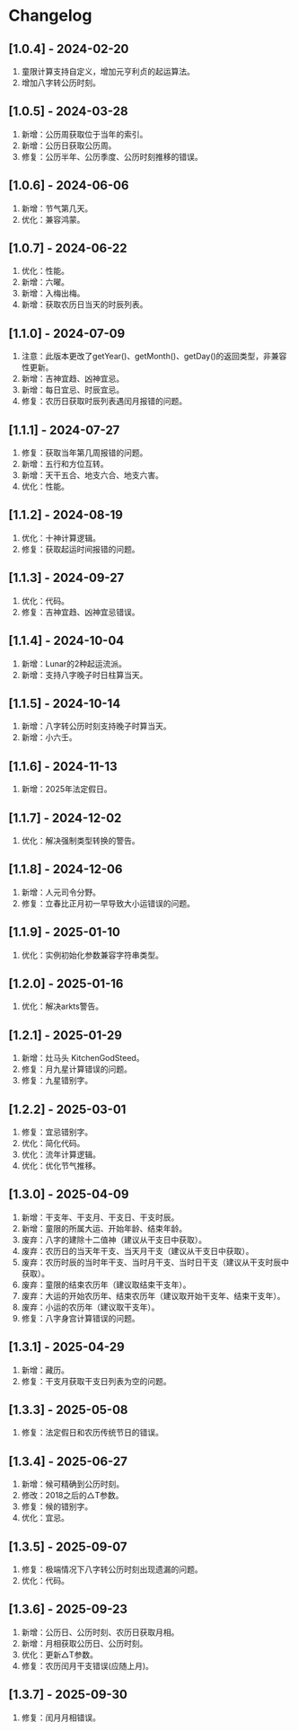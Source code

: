 # Changelog

## [1.0.4] - 2024-02-20
1. 童限计算支持自定义，增加元亨利贞的起运算法。
2. 增加八字转公历时刻。

## [1.0.5] - 2024-03-28
1. 新增：公历周获取位于当年的索引。
2. 新增：公历日获取公历周。
3. 修复：公历半年、公历季度、公历时刻推移的错误。

## [1.0.6] - 2024-06-06
1. 新增：节气第几天。
2. 优化：兼容鸿蒙。

## [1.0.7] - 2024-06-22
1. 优化：性能。
2. 新增：六曜。
3. 新增：入梅出梅。
4. 新增：获取农历日当天的时辰列表。

## [1.1.0] - 2024-07-09
1. 注意：此版本更改了getYear()、getMonth()、getDay()的返回类型，非兼容性更新。
2. 新增：吉神宜趋、凶神宜忌。
3. 新增：每日宜忌、时辰宜忌。
4. 修复：农历日获取时辰列表遇闰月报错的问题。

## [1.1.1] - 2024-07-27
1. 修复：获取当年第几周报错的问题。
2. 新增：五行和方位互转。
3. 新增：天干五合、地支六合、地支六害。
4. 优化：性能。

## [1.1.2] - 2024-08-19
1. 优化：十神计算逻辑。
2. 修复：获取起运时间报错的问题。

## [1.1.3] - 2024-09-27
1. 优化：代码。
2. 修复：吉神宜趋、凶神宜忌错误。

## [1.1.4] - 2024-10-04
1. 新增：Lunar的2种起运流派。
2. 新增：支持八字晚子时日柱算当天。

## [1.1.5] - 2024-10-14
1. 新增：八字转公历时刻支持晚子时算当天。
2. 新增：小六壬。

## [1.1.6] - 2024-11-13
1. 新增：2025年法定假日。

## [1.1.7] - 2024-12-02
1. 优化：解决强制类型转换的警告。

## [1.1.8] - 2024-12-06
1. 新增：人元司令分野。
2. 修复：立春比正月初一早导致大小运错误的问题。

## [1.1.9] - 2025-01-10
1. 优化：实例初始化参数兼容字符串类型。

## [1.2.0] - 2025-01-16
1. 优化：解决arkts警告。

## [1.2.1] - 2025-01-29
1. 新增：灶马头 KitchenGodSteed。
2. 修复：月九星计算错误的问题。
3. 修复：九星错别字。

## [1.2.2] - 2025-03-01
1. 修复：宜忌错别字。
2. 优化：简化代码。
3. 优化：流年计算逻辑。
4. 优化：优化节气推移。

## [1.3.0] - 2025-04-09
1. 新增：干支年、干支月、干支日、干支时辰。
2. 新增：童限的所属大运、开始年龄、结束年龄。
3. 废弃：八字的建除十二值神（建议从干支日中获取）。
4. 废弃：农历日的当天年干支、当天月干支（建议从干支日中获取）。
5. 废弃：农历时辰的当时年干支、当时月干支、当时日干支（建议从干支时辰中获取）。
6. 废弃：童限的结束农历年（建议取结束干支年）。
7. 废弃：大运的开始农历年、结束农历年（建议取开始干支年、结束干支年）。
8. 废弃：小运的农历年（建议取干支年）。
9. 修复：八字身宫计算错误的问题。

## [1.3.1] - 2025-04-29
1. 新增：藏历。
2. 修复：干支月获取干支日列表为空的问题。

## [1.3.3] - 2025-05-08
1. 修复：法定假日和农历传统节日的错误。

## [1.3.4] - 2025-06-27
1. 新增：候可精确到公历时刻。
2. 修改：2018之后的△T参数。
3. 修复：候的错别字。
4. 优化：宜忌。

## [1.3.5] - 2025-09-07
1. 修复：极端情况下八字转公历时刻出现遗漏的问题。
2. 优化：代码。

## [1.3.6] - 2025-09-23
1. 新增：公历日、公历时刻、农历日获取月相。
2. 新增：月相获取公历日、公历时刻。
3. 优化：更新△T参数。
4. 修复：农历闰月干支错误(应随上月)。

## [1.3.7] - 2025-09-30
1. 修复：闰月月相错误。
